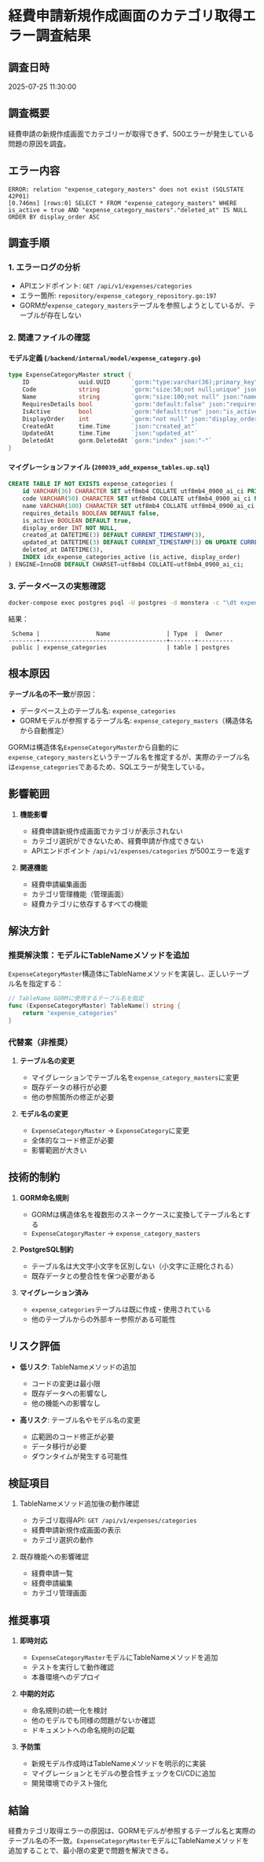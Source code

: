 # 経費申請新規作成画面のカテゴリ取得エラー調査結果

## 調査日時
2025-07-25 11:30:00

## 調査概要
経費申請の新規作成画面でカテゴリーが取得できず、500エラーが発生している問題の原因を調査。

## エラー内容
```
ERROR: relation "expense_category_masters" does not exist (SQLSTATE 42P01)
[0.746ms] [rows:0] SELECT * FROM "expense_category_masters" WHERE is_active = true AND "expense_category_masters"."deleted_at" IS NULL ORDER BY display_order ASC
```

## 調査手順

### 1. エラーログの分析
- APIエンドポイント: `GET /api/v1/expenses/categories`
- エラー箇所: `repository/expense_category_repository.go:197`
- GORMが`expense_category_masters`テーブルを参照しようとしているが、テーブルが存在しない

### 2. 関連ファイルの確認

#### モデル定義 (`/backend/internal/model/expense_category.go`)
```go
type ExpenseCategoryMaster struct {
    ID              uuid.UUID      `gorm:"type:varchar(36);primary_key" json:"id"`
    Code            string         `gorm:"size:50;not null;unique" json:"code"`
    Name            string         `gorm:"size:100;not null" json:"name"`
    RequiresDetails bool           `gorm:"default:false" json:"requires_details"`
    IsActive        bool           `gorm:"default:true" json:"is_active"`
    DisplayOrder    int            `gorm:"not null" json:"display_order"`
    CreatedAt       time.Time      `json:"created_at"`
    UpdatedAt       time.Time      `json:"updated_at"`
    DeletedAt       gorm.DeletedAt `gorm:"index" json:"-"`
}
```

#### マイグレーションファイル (`200039_add_expense_tables.up.sql`)
```sql
CREATE TABLE IF NOT EXISTS expense_categories (
    id VARCHAR(36) CHARACTER SET utf8mb4 COLLATE utf8mb4_0900_ai_ci PRIMARY KEY,
    code VARCHAR(50) CHARACTER SET utf8mb4 COLLATE utf8mb4_0900_ai_ci NOT NULL UNIQUE,
    name VARCHAR(100) CHARACTER SET utf8mb4 COLLATE utf8mb4_0900_ai_ci NOT NULL,
    requires_details BOOLEAN DEFAULT false,
    is_active BOOLEAN DEFAULT true,
    display_order INT NOT NULL,
    created_at DATETIME(3) DEFAULT CURRENT_TIMESTAMP(3),
    updated_at DATETIME(3) DEFAULT CURRENT_TIMESTAMP(3) ON UPDATE CURRENT_TIMESTAMP(3),
    deleted_at DATETIME(3),
    INDEX idx_expense_categories_active (is_active, display_order)
) ENGINE=InnoDB DEFAULT CHARSET=utf8mb4 COLLATE=utf8mb4_0900_ai_ci;
```

### 3. データベースの実態確認
```bash
docker-compose exec postgres psql -U postgres -d monstera -c "\dt expense*"
```

結果：
```
 Schema |                Name                | Type  |  Owner   
--------+------------------------------------+-------+----------
 public | expense_categories                 | table | postgres
```

## 根本原因

**テーブル名の不一致**が原因：
- データベース上のテーブル名: `expense_categories`
- GORMモデルが参照するテーブル名: `expense_category_masters`（構造体名から自動推定）

GORMは構造体名`ExpenseCategoryMaster`から自動的に`expense_category_masters`というテーブル名を推定するが、実際のテーブル名は`expense_categories`であるため、SQLエラーが発生している。

## 影響範囲

1. **機能影響**
   - 経費申請新規作成画面でカテゴリが表示されない
   - カテゴリ選択ができないため、経費申請が作成できない
   - APIエンドポイント `/api/v1/expenses/categories` が500エラーを返す

2. **関連機能**
   - 経費申請編集画面
   - カテゴリ管理機能（管理画面）
   - 経費カテゴリに依存するすべての機能

## 解決方針

### 推奨解決策：モデルにTableNameメソッドを追加

`ExpenseCategoryMaster`構造体にTableNameメソッドを実装し、正しいテーブル名を指定する：

```go
// TableName GORMに使用するテーブル名を指定
func (ExpenseCategoryMaster) TableName() string {
    return "expense_categories"
}
```

### 代替案（非推奨）

1. **テーブル名の変更**
   - マイグレーションでテーブル名を`expense_category_masters`に変更
   - 既存データの移行が必要
   - 他の参照箇所の修正が必要

2. **モデル名の変更**
   - `ExpenseCategoryMaster` → `ExpenseCategory`に変更
   - 全体的なコード修正が必要
   - 影響範囲が大きい

## 技術的制約

1. **GORM命名規則**
   - GORMは構造体名を複数形のスネークケースに変換してテーブル名とする
   - `ExpenseCategoryMaster` → `expense_category_masters`

2. **PostgreSQL制約**
   - テーブル名は大文字小文字を区別しない（小文字に正規化される）
   - 既存データとの整合性を保つ必要がある

3. **マイグレーション済み**
   - `expense_categories`テーブルは既に作成・使用されている
   - 他のテーブルからの外部キー参照がある可能性

## リスク評価

- **低リスク**: TableNameメソッドの追加
  - コードの変更は最小限
  - 既存データへの影響なし
  - 他の機能への影響なし

- **高リスク**: テーブル名やモデル名の変更
  - 広範囲のコード修正が必要
  - データ移行が必要
  - ダウンタイムが発生する可能性

## 検証項目

1. TableNameメソッド追加後の動作確認
   - カテゴリ取得API: `GET /api/v1/expenses/categories`
   - 経費申請新規作成画面の表示
   - カテゴリ選択の動作

2. 既存機能への影響確認
   - 経費申請一覧
   - 経費申請編集
   - カテゴリ管理画面

## 推奨事項

1. **即時対応**
   - `ExpenseCategoryMaster`モデルにTableNameメソッドを追加
   - テストを実行して動作確認
   - 本番環境へのデプロイ

2. **中期的対応**
   - 命名規則の統一化を検討
   - 他のモデルでも同様の問題がないか確認
   - ドキュメントへの命名規則の記載

3. **予防策**
   - 新規モデル作成時はTableNameメソッドを明示的に実装
   - マイグレーションとモデルの整合性チェックをCI/CDに追加
   - 開発環境でのテスト強化

## 結論

経費カテゴリ取得エラーの原因は、GORMモデルが参照するテーブル名と実際のテーブル名の不一致。`ExpenseCategoryMaster`モデルにTableNameメソッドを追加することで、最小限の変更で問題を解決できる。